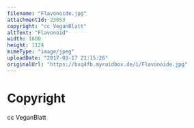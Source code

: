 ```yaml
---
filename: "Flavonoide.jpg"
attachmentId: 23053
copyright: "cc VeganBlatt"
altText: "Flavonoid"
width: 1800
height: 1124
mimeType: "image/jpeg"
uploadDate: "2017-03-17 21:15:26"
originalUrl: "https://bxq4fb.myraidbox.de/i/Flavonoide.jpg"
---
```


# Copyright

cc VeganBlatt
